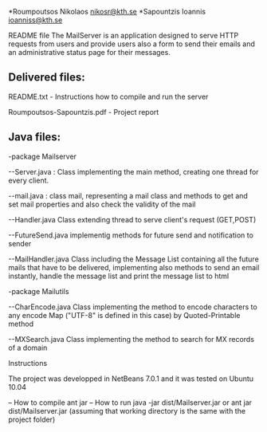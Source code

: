 *Roumpoutsos Nikolaos nikosr@kth.se
*Sapountzis Ioannis ioanniss@kth.se

README file
The MailServer is an application designed to serve HTTP requests from users and provide users
also a form to send their emails and an administrative status page for their messages.

Delivered files:
----------------
README.txt - Instructions how to compile and run the server

Roumpoutsos-Sapountzis.pdf - Project report

Java files:
----------------
-package Mailserver

--Server.java :
Class implementing the main method, creating one thread for every client.

--mail.java :
class mail, representing a mail class and methods to get and set mail properties and also check the validity of the mail

--Handler.java
Class extending thread to serve client's request (GET,POST)

--FutureSend.java
implementig methods for future send and notification to sender

--MailHandler.java
Class including the Message List containing all the future mails that have to be delivered,
implementing also methods to send an email instantly, handle the message list and print the message list to html

-package Mailutils

--CharEncode.java
Class implementing the method to encode characters to any encode Map ("UTF-8" is defined in this case) by Quoted-Printable method

--MXSearch.java
Class implementing the method to search for MX records of a domain


Instructions

The project was developped in NetBeans 7.0.1 and it was tested on Ubuntu 10.04

– How to compile
ant jar
– How to run 
java -jar dist/Mailserver.jar
or 
ant jar dist/Mailserver.jar
(assuming that working directory is the same with the project folder)
